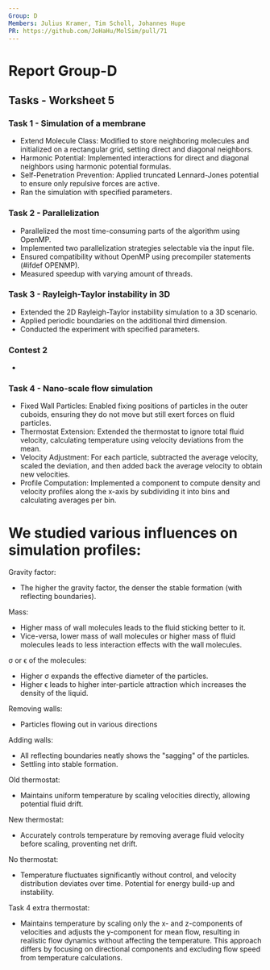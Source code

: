 ```yaml
---
Group: D
Members: Julius Kramer, Tim Scholl, Johannes Hupe
PR: https://github.com/JoHaHu/MolSim/pull/71
---
```


# Report Group-D

## Tasks - Worksheet 5

### Task 1 - Simulation of a membrane

- Extend Molecule Class: Modified to store neighboring molecules and initialized on a rectangular grid, setting direct and diagonal neighbors.
- Harmonic Potential: Implemented interactions for direct and diagonal neighbors using harmonic potential formulas.
- Self-Penetration Prevention: Applied truncated Lennard-Jones potential to ensure only repulsive forces are active.
- Ran the simulation with specified parameters.

### Task 2 - Parallelization

- Parallelized the most time-consuming parts of the algorithm using OpenMP.
- Implemented two parallelization strategies selectable via the input file.
- Ensured compatibility without OpenMP using precompiler statements (#ifdef OPENMP).
- Measured speedup with varying amount of threads.

### Task 3 - Rayleigh-Taylor instability in 3D

- Extended the 2D Rayleigh-Taylor instability simulation to a 3D scenario.
- Applied periodic boundaries on the additional third dimension.
- Conducted the experiment with specified parameters.

### Contest 2

- 

### Task 4 - Nano-scale flow simulation

- Fixed Wall Particles: Enabled fixing positions of particles in the outer cuboids, ensuring they do not move but still exert forces on fluid particles.
- Thermostat Extension: Extended the thermostat to ignore total fluid velocity, calculating temperature using velocity deviations from the mean.
- Velocity Adjustment: For each particle, subtracted the average velocity, scaled the deviation, and then added back the average velocity to obtain new velocities.
- Profile Computation: Implemented a component to compute density and velocity profiles along the x-axis by subdividing it into bins and calculating averages per bin.

We studied various influences on simulation profiles:
=====================================================

Gravity factor:
- The higher the gravity factor, the denser the stable formation (with reflecting boundaries).

Mass:
- Higher mass of wall molecules leads to the fluid sticking better to it.
- Vice-versa, lower mass of wall molecules or higher mass of fluid molecules leads to less interaction effects with the wall molecules.

σ or ϵ of the molecules:
- Higher σ expands the effective diameter of the particles.
- Higher ϵ leads to higher inter-particle attraction which increases the density of the liquid.

Removing walls:
- Particles flowing out in various directions

Adding walls:
- All reflecting boundaries neatly shows the "sagging" of the particles.
- Settling into stable formation.

Old thermostat:
- Maintains uniform temperature by scaling velocities directly, allowing potential fluid drift.

New thermostat:
- Accurately controls temperature by removing average fluid velocity before scaling, proventing net drift.

No thermostat:
- Temperature fluctuates significantly without control, and velocity distribution deviates over time. Potential for energy build-up and instability.

Task 4 extra thermostat:
- Maintains temperature by scaling only the x- and z-components of velocities and adjusts the y-component for mean flow,
resulting in realistic flow dynamics without affecting the temperature.
This approach differs by focusing on directional components and excluding flow speed from temperature calculations.
